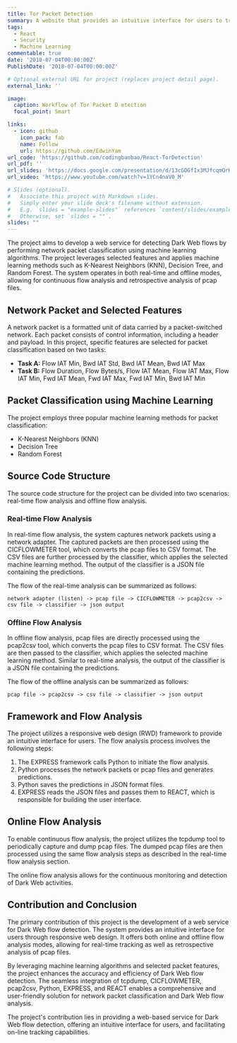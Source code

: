 ```yaml
---
title: Tor Packet Detection
summary: A website that provides an intuitive interface for users to track dark web flow and identify potential security threats
tags:
  - React
  - Security
  - Machine Learning
commentable: true
date: '2018-07-04T00:00:00Z'
PublishDate: '2018-07-04T00:00:00Z'

# Optional external URL for project (replaces project detail page).
external_link: ''

image:
  caption: Workflow of Tor Packet D etection
  focal_point: Smart

links:
  - icon: github
    icon_pack: fab
    name: Follow
    url: https://github.com/EdwinYam
url_code: 'https://github.com/codingbaobao/React-TorDetection'
url_pdf: ''
url_slides: 'https://docs.google.com/presentation/d/13cGDGfIx3MJfcqmQrKtfhkCgjsWMqCVYby1CBdaUT3s/edit?usp=sharing'
url_video: 'https://www.youtube.com/watch?v=1YCn4naV0_M'

# Slides (optional).
#   Associate this project with Markdown slides.
#   Simply enter your slide deck's filename without extension.
#   E.g. `slides = "example-slides"` references `content/slides/example-slides.md`.
#   Otherwise, set `slides = ""`.
slides: ""
---
```


The project aims to develop a web service for detecting Dark Web flows by performing network packet classification using machine learning algorithms. The project leverages selected features and applies machine learning methods such as K-Nearest Neighbors (KNN), Decision Tree, and Random Forest. The system operates in both real-time and offline modes, allowing for continuous flow analysis and retrospective analysis of pcap files.

## Network Packet and Selected Features

A network packet is a formatted unit of data carried by a packet-switched network. Each packet consists of control information, including a header and payload. In this project, specific features are selected for packet classification based on two tasks:

- **Task A:** Flow IAT Min, Bwd IAT Std, Bwd IAT Mean, Bwd IAT Max
- **Task B:** Flow Duration, Flow Bytes/s, Flow IAT Mean, Flow IAT Max, Flow IAT Min, Fwd IAT Mean, Fwd IAT Max, Fwd IAT Min, Bwd IAT Min

## Packet Classification using Machine Learning

The project employs three popular machine learning methods for packet classification:

- K-Nearest Neighbors (KNN)
- Decision Tree
- Random Forest

## Source Code Structure

The source code structure for the project can be divided into two scenarios: real-time flow analysis and offline flow analysis.

### Real-time Flow Analysis

In real-time flow analysis, the system captures network packets using a network adapter. The captured packets are then processed using the CICFLOWMETER tool, which converts the pcap files to CSV format. The CSV files are further processed by the classifier, which applies the selected machine learning method. The output of the classifier is a JSON file containing the predictions.

The flow of the real-time analysis can be summarized as follows:

```
network adapter (listen) -> pcap file -> CICFLOWMETER -> pcap2csv -> csv file -> classifier -> json output
```

### Offline Flow Analysis

In offline flow analysis, pcap files are directly processed using the pcap2csv tool, which converts the pcap files to CSV format. The CSV files are then passed to the classifier, which applies the selected machine learning method. Similar to real-time analysis, the output of the classifier is a JSON file containing the predictions.

The flow of the offline analysis can be summarized as follows:

```
pcap file -> pcap2csv -> csv file -> classifier -> json output
```

## Framework and Flow Analysis

The project utilizes a responsive web design (RWD) framework to provide an intuitive interface for users. The flow analysis process involves the following steps:

1. The EXPRESS framework calls Python to initiate the flow analysis.
2. Python processes the network packets or pcap files and generates predictions.
3. Python saves the predictions in JSON format files.
4. EXPRESS reads the JSON files and passes them to REACT, which is responsible for building the user interface.

## Online Flow Analysis

To enable continuous flow analysis, the project utilizes the tcpdump tool to periodically capture and dump pcap files. The dumped pcap files are then processed using the same flow analysis steps as described in the real-time flow analysis section.

The online flow analysis allows for the continuous monitoring and detection of Dark Web activities.

## Contribution and Conclusion

The primary contribution of this project is the development of a web service for Dark Web flow detection. The system provides an intuitive interface for users through responsive web design. It offers both online and offline flow analysis modes, allowing for real-time tracking as well as retrospective analysis of pcap files.

By leveraging machine learning algorithms and selected packet features, the project enhances the accuracy and efficiency of Dark Web flow detection. The seamless integration of tcpdump, CICFLOWMETER, pcap2csv, Python, EXPRESS, and REACT enables a comprehensive and user-friendly solution for network packet classification and Dark Web flow analysis.

The project's contribution lies in providing a web-based service for Dark Web flow detection, offering an intuitive interface for users, and facilitating on-line tracking capabilities.
